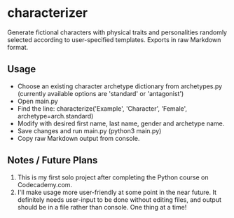 # characterizer
Generate fictional characters with physical traits and personalities randomly selected according to user-specified templates. Exports in raw Markdown format.

## Usage

* Choose an existing character archetype dictionary from archetypes.py (currently available options are 'standard' or 'antagonist')
* Open main.py
* Find the line: characterize('Example', 'Character', 'Female', archetype=arch.standard)
* Modify with desired first name, last name, gender and archetype name.
* Save changes and run main.py (python3 main.py)
* Copy raw Markdown output from console.

## Notes / Future Plans

1) This is my first solo project after completing the Python course on Codecademy.com.
2) I'll make usage more user-friendly at some point in the near future. It definitely needs user-input to be done without editing files, and output should be in a file rather than console. One thing at a time!
